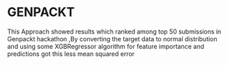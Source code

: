# GENPACKT
This Approach showed results which ranked among top 50 submissions in Genpackt hackathon ,By converting the target data to normal distribution and using some XGBRegressor algorithm for feature importance and predictions got this less mean squared error
